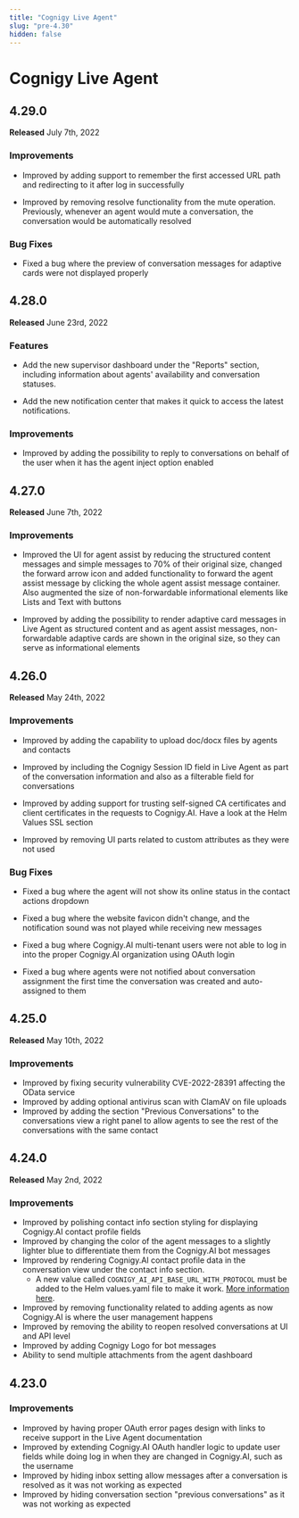 ```yaml
---
title: "Cognigy Live Agent"
slug: "pre-4.30"
hidden: false
---
```


# Cognigy Live Agent

## 4.29.0

**Released** July 7th, 2022

### Improvements

- Improved by adding support to remember the first accessed URL path and redirecting to it after log in successfully

- Improved by removing resolve functionality from the mute operation. Previously, whenever an agent would mute a conversation, the conversation would be automatically resolved

### Bug Fixes

- Fixed a bug where the preview of conversation messages for adaptive cards were not displayed properly

## 4.28.0

**Released** June 23rd, 2022

### Features

- Add the new supervisor dashboard under the "Reports" section, including information about agents' availability and conversation statuses.

- Add the new notification center that makes it quick to access the latest notifications.

### Improvements

- Improved by adding the possibility to reply to conversations on behalf of the user when it has the agent inject option enabled

## 4.27.0

**Released** June 7th, 2022

### Improvements

- Improved the UI for agent assist by reducing the structured content messages and simple messages to 70% of their original size, changed the forward arrow icon and added functionality to forward the agent assist message by clicking the whole agent assist message container. Also augmented the size of non-forwardable informational elements like Lists and Text with buttons

- Improved by adding the possibility to render adaptive card messages in Live Agent as structured content and as agent assist messages, non-forwardable adaptive cards are shown in the original size, so they can serve as informational elements

## 4.26.0

**Released** May 24th, 2022

### Improvements

- Improved by adding the capability to upload doc/docx files by agents and contacts

- Improved by including the Cognigy Session ID field in Live Agent as part of the conversation information and also as a filterable field for conversations

- Improved by adding support for trusting self-signed CA certificates and client certificates in the requests to Cognigy.AI. Have a look at the Helm Values SSL section

- Improved by removing UI parts related to custom attributes as they were not used

### Bug Fixes

- Fixed a bug where the agent will not show its online status in the contact actions dropdown

- Fixed a bug where the website favicon didn't change, and the notification sound was not played while receiving new messages

- Fixed a bug where Cognigy.AI multi-tenant users were not able to log in into the proper Cognigy.AI organization using OAuth login

- Fixed a bug where agents were not notified about conversation assignment the first time the conversation was created and auto-assigned to them

## 4.25.0

**Released** May 10th, 2022

### Improvements

- Improved by fixing security vulnerability CVE-2022-28391 affecting the OData service
- Improved by adding optional antivirus scan with ClamAV on file uploads
- Improved by adding the section "Previous Conversations" to the conversations view a right panel to allow agents to see the rest of the conversations with the same contact

## 4.24.0

**Released** May 2nd, 2022

### Improvements

- Improved by polishing contact info section styling for displaying Cognigy.AI contact profile fields
- Improved by changing the color of the agent messages to a slightly lighter blue to differentiate them from the Cognigy.AI bot messages
- Improved by rendering Cognigy.AI contact profile data in the conversation view under the contact info section.
    - A new value called `COGNIGY_AI_API_BASE_URL_WITH_PROTOCOL` must be added to the Helm values.yaml file to make it work. [More information here](../../live-agent/installation/helm-values/helm-values.md#urls).
- Improved by removing functionality related to adding agents as now Cognigy.AI is where the user management happens
- Improved by removing the ability to reopen resolved conversations at UI and API level
- Improved by adding Cognigy Logo for bot messages
- Ability to send multiple attachments from the agent dashboard

## 4.23.0

### Improvements

- Improved by having proper OAuth error pages design with links to receive support in the Live Agent documentation
- Improved by extending Cognigy.AI OAuth handler logic to update user fields while doing log in when they are changed in Cognigy.AI, such as the username
- Improved by hiding inbox setting allow messages after a conversation is resolved as it was not working as expected
- Improved by hiding conversation section "previous conversations" as it was not working as expected
